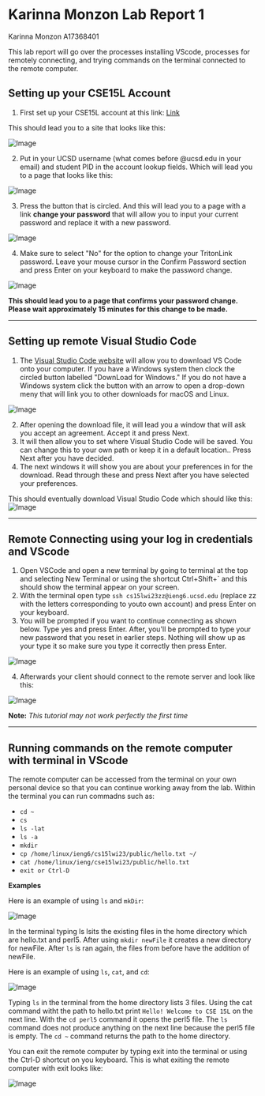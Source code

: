 # Karinna Monzon Lab Report 1

Karinna Monzon
A17368401

This lab report will go over the processes installing VScode, processes for remotely connecting, and trying commands on the terminal connected to the remote computer.

## **Setting up your CSE15L Account**

1. First set up your CSE15L account at this link: [Link](https://sdacs.ucsd.edu/~icc/index.php)

This should lead you to a site that looks like this:

![Image](https://github.com/karinnamonzon/cse-15l-lab-report/blob/main/Account%20Lookup%20-%20sdacs.ucsd.edu.png?raw=true)

2. Put in your UCSD username (what comes before @ucsd.edu in your email) and student PID in the account lookup fields. Which will lead you to a page that looks like this:

![Image](https://github.com/karinnamonzon/cse-15l-lab-report/blob/main/Login.png?raw=true)

3. Press the button that is circled. And this will lead you to a page with a link **change your password** that will allow you to input your current password and replace it with a new password. 

![Image](https://github.com/karinnamonzon/cse-15l-lab-report/blob/main/ChangepassLink.png?raw=true)

4. Make sure to select "No" for the option to change your TritonLink password. Leave your mouse cursor in the Confirm Password section and press Enter on your keyboard to make the password change.

![Image](https://github.com/karinnamonzon/cse-15l-lab-report/blob/main/ChangingPassPage.png?raw=true)

**This should lead you to a page that confirms your password change. Please wait approximately 15 minutes for this change to be made.**

---

## **Setting up remote Visual Studio Code**

1. The [Visual Studio Code website](https://code.visualstudio.com/) will allow you to download VS Code onto your computer. If you have a Windows system then clock the circled button labelled "DownLoad for Windows." If you do not have a Windows system click the button with an arrow to open a drop-down meny that will link you to other downloads for macOS and Linux.

![Image](https://github.com/karinnamonzon/cse-15l-lab-report/blob/main/VSCode%20website.png?raw=true)

2. After opening the download file, it will lead you a window that will ask you accept an  agreement. Accept it and press Next.
3. It will then allow you to set where Visual Studio Code will be saved. You can change this to your own path or keep it in a default location.. Press Next after you have decided.
4. The next windows it will show you are about your preferences in for the download. Read through these and press Next after you have selected your preferences.

This should eventually download Visual Studio Code which should like this:
![Image](https://github.com/karinnamonzon/cse-15l-lab-report/blob/main/VSCodeOpen.png?raw=true)

---
## **Remote Connecting using your log in credentials and VScode**
1. Open VSCode and open a new terminal by going to terminal at the top and selecting New Terminal or using the shortcut Ctrl+Shift+` and this should show the terminal appear on your screen.
2. With the terminal open type `ssh cs15lwi23zz@ieng6.ucsd.edu` (replace zz with the letters corresponding to youto own account) and press Enter on your keyboard.
3. You will be prompted if you want to continue connecting as shown below. Type yes and press Enter. After, you'll be prompted to type your new password that you reset in earlier steps. Nothing will show up as your type it so make sure you type it correctly then press Enter.

![Image](https://github.com/karinnamonzon/cse-15l-lab-report/blob/main/promptYes.PNG?raw=true)

4. Afterwards your client should connect to the remote server and look like this:

![Image](https://github.com/karinnamonzon/cse-15l-lab-report/blob/main/remoteConnectedTerminal.png?raw=true)

**Note:**
*This tutorial may not work perfectly the first time*

---
## **Running commands on the remote computer with terminal in VScode**

The remote computer can be accessed from the terminal on your own personal device so that you can continue working away from the lab.
Within the terminal you can run commadns such as:
- `cd ~`
- `cs`
- `ls -lat`
- `ls -a`
- `mkdir`
- `cp /home/linux/ieng6/cs15lwi23/public/hello.txt ~/`
- `cat /home/linux/ieng/cse15lwi23/public/hello.txt`
- `exit or Ctrl-D`

**Examples**

Here is an example of using `ls` and `mkDir`:

![Image](https://github.com/karinnamonzon/cse-15l-lab-report/blob/main/lsAndmkDir.png?raw=true)

In the terminal typing ls lsits the existing files in the home directory which are hello.txt and perl5. After using `mkdir newFile` it creates a new directory for newFile. After `ls` is ran again, the files from before have the addition of newFile.

Here is an example of using `ls`, `cat`, and `cd`:

![Image](https://github.com/karinnamonzon/cse-15l-lab-report/blob/main/terminaltest.png?raw=true)

Typing `ls` in the terminal from the home directory lists 3 files. Using the cat command witht the path to hello.txt print `Hello! Welcome to CSE 15L` on the next line. With the `cd perl5` command it opens the perl5 file. The `ls` command does not produce anything on the next line because the perl5 file is empty. The `cd ~` command returns the path to the home directory.

You can exit the remote computer by typing exit into the terminal or using the Ctrl-D shortcut on you keyboard. This is what exiting the remote computer with exit looks like:

![Image](https://github.com/karinnamonzon/cse-15l-lab-report/blob/main/exitRemote.png?raw=true)


